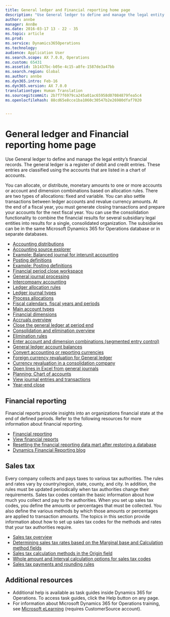 ```yaml
---
title: General ledger and Financial reporting home page
description: "Use General ledger to define and manage the legal entity’s financial records. The general ledger is a register of debit and credit entries. These entries are classified using the accounts that are listed in a chart of accounts."
author: annbe
manager: AnnBe
ms.date: 2016-03-17 13 - 22 - 35
ms.topic: article
ms.prod: 
ms.service: Dynamics365Operations
ms.technology: 
audience: Application User
ms.search.scope: AX 7.0.0, Operations
ms.custom: 65431
ms.assetid: 1b1437bc-b05e-4c15-a8fe-1587de3a47bb
ms.search.region: Global
ms.author: annbe
ms.dyn365.intro: Feb-16
ms.dyn365.version: AX 7.0.0
translationtype: Human Translation
ms.sourcegitcommit: 2b7f7f6979ca245a01ac65958d07084879fea5c4
ms.openlocfilehash: 88cd65e8cce1ba1060c30547b2e26980dfaf7020


---
```


# <a name="general-ledger-and-financial-reporting-home-page"></a>General ledger and Financial reporting home page

Use General ledger to define and manage the legal entity’s financial records. The general ledger is a register of debit and credit entries. These entries are classified using the accounts that are listed in a chart of accounts. 

You can allocate, or distribute, monetary amounts to one or more accounts or account and dimension combinations based on allocation rules. There are two types of allocations: fixed and variable. You can also settle transactions between ledger accounts and revalue currency amounts. At the end of a fiscal year, you must generate closing transactions and prepare your accounts for the next fiscal year. You can use the consolidation functionality to combine the financial results for several subsidiary legal entities into results for a single, consolidated organization. The subsidiaries can be in the same Microsoft Dynamics 365 for Operations database or in separate databases.

-   [Accounting distributions](accounting-distributions.md)
-   [Accounting source explorer](accounting-source-explorer.md)
-   [Example: Balanced journal for interunit accounting](example-balanced-journals-interunit-accounting.md)
-   [Posting definitions](posting-definitions.md)
-   [Example: Posting definitions](example-posting-definitions.md)
-   [Financial period close workspace](financial-period-close-workspace.md)
-   [General journal processing](general-journal-processing.md)
-   [Intercompany accounting](http://ax.help.dynamics.com/en/wiki/intercompany-accounting/)
-   [Ledger allocation rules](ledger-allocation-rules.md)
-   [Ledger journal types](ledger-journal-types.md)
-   [Process allocations](process-allocations.md)
-   [Fiscal calendars, fiscal years and periods](fiscal-calendars-fiscal-years-periods.md)
-   [Main account types](main-account-types.md)
-   [Financial dimensions](financial-dimensions.md)
-   [Accruals overview](accruals-overview.md)
-   [Close the general ledger at period end](close-general-ledger-at-period-end.md)
-   [Consolidation and elimination overview](consolidation-elimination-overview.md)
-   [Elimination rules](elimination-rules.md)
-   [Enter account and dimension combinations (segmented entry control)](enter-account-dimension-combinations-segmented-entry-control.md)
-   [General ledger account balances](general-ledger-account-balances.md)
-   [Convert accounting or reporting currencies](convert-accounting-reporting-currencies.md)
-   [Foreign currency revaluation for General ledger](foreign-currency-revaluation-general-ledger.md)
-   [Currency revaluation in a consolidation company](currency-revaluation-consolidation-company.md)
-   [Open lines in Excel from general journals](http://ax.help.dynamics.com/en/wiki/open-lines-in-excel-from-general-journals/)
-   [Planning: Chart of accounts](plan-chart-of-accounts.md)
-   [View journal entries and transactions](view-journal-entries-transactions.md)
-   [Year-end close](year-end-close.md)

## <a name="financial-reporting"></a>Financial reporting
Financial reports provide insights into an organizations financial state at the end of defined periods. Refer to the following resources for more information about financial reporting.

-   [Financial reporting](financial-reporting-getting-started.md)
-   [View financial reports](view-financial-reports.md)
-   [Resetting the financial reporting data mart after restoring a database](reset-financial-reporting-datamart-after-restore.md)
-   [Dynamics Financial Reporting blog](http://blogs.msdn.com/b/dynamics_financial_reporting/)

## <a name="sales-tax"></a>Sales tax
Every company collects and pays taxes to various tax authorities. The rules and rates vary by country/region, state, county, and city. In addition, the rules must be updated periodically when tax authorities change their requirements. Sales tax codes contain the basic information about how much you collect and pay to the authorities. When you set up sales tax codes, you define the amounts or percentages that must be collected. You also define the various methods by which those amounts or percentages are applied to transaction amounts. The topics in this section provide information about how to set up sales tax codes for the methods and rates that your tax authorities require.

-   [Sales tax overview](indirect-taxes-overview.md)
-   [Determining sales tax rates based on the Marginal base and Calculation method fields](marginal-base-field.md)
-   [Sales tax calculation methods in the Origin field](sales-tax-calculation-methods-origin-field.md)
-   [Whole amount and Interval calculation options for sales tax codes](whole-amount-interval-options-sales-tax-codes.md)
-   [Sales tax payments and rounding rules](round-sales-tax-payments.md)

## <a name="additional-resources"></a>Additional resources
-   Additional help is available as task guides inside Dynamics 365 for Operations. To access task guides, click the Help button on any page.
-   For information about Microsoft Dynamics 365 for Operations training, see [Microsoft eLearning](https://mbs2.microsoft.com/members/elearning/dynamicstrainingcert.aspx) (requires CustomerSource account).





<!--HONumber=Feb17_HO3-->



